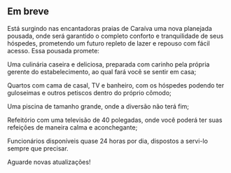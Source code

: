 ## Em breve  
  
Está surgindo nas encantadoras praias de Caraíva uma nova planejada pousada, onde será garantido o completo conforto e tranquilidade de seus hóspedes, prometendo um futuro repleto de lazer e repouso com fácil acesso. Essa pousada promete:

Uma culinária caseira e deliciosa, preparada com carinho pela própria gerente do estabelecimento, ao qual fará você se sentir em casa;

Quartos com cama de casal, TV e banheiro, com os hóspedes podendo ter guloseimas e outros petiscos dentro do próprio cômodo;

Uma piscina de tamanho grande, onde a diversão não terá fim;

Refeitório com uma televisão de 40 polegadas, onde você poderá ter suas refeições de maneira calma e aconchegante;

Funcionários disponíveis quase 24 horas por dia, dispostos a servi-lo sempre que precisar.

Aguarde novas atualizações!